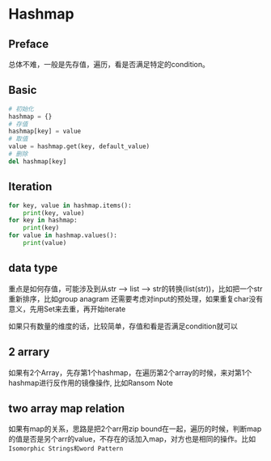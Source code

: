 # Hashmap

## Preface
总体不难，一般是先存值，遍历，看是否满足特定的condition。

## Basic

```python
# 初始化
hashmap = {}
# 存值
hashmap[key] = value
# 取值
value = hashmap.get(key, default_value)
# 删除
del hashmap[key]
```

## Iteration

```python
for key, value in hashmap.items():
    print(key, value)
for key in hashmap:
    print(key)
for value in hashmap.values():
    print(value)
```

## data type
重点是如何存值，可能涉及到从str --> list --> str的转换(list(str))，比如把一个str重新排序，比如group anagram
还需要考虑对input的预处理，如果重复char没有意义，先用Set来去重，再开始iterate

如果只有数量的维度的话，比较简单，存值和看是否满足condition就可以

## 2 arrary
如果有2个Array，先存第1个hashmap，在遍历第2个array的时候，来对第1个hashmap进行反作用的镜像操作, 比如Ransom Note

## two array map relation
如果有map的关系，思路是把2个arr用zip bound在一起，遍历的时候，判断map的值是否是另个arr的value，不存在的话加入map，对方也是相同的操作。比如`Isomorphic Strings和word Pattern`




